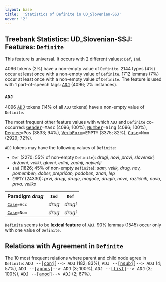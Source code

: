 ```yaml
---
layout: base
title:  'Statistics of Definite in UD_Slovenian-SSJ'
udver: '2'
---
```


## Treebank Statistics: UD_Slovenian-SSJ: Features: `Definite`

This feature is universal.
It occurs with 2 different values: `Def`, `Ind`.

4096 tokens (2%) have a non-empty value of `Definite`.
2144 types (4%) occur at least once with a non-empty value of `Definite`.
1712 lemmas (7%) occur at least once with a non-empty value of `Definite`.
The feature is used with 1 part-of-speech tags: <tt><a href="sl_ssj-pos-ADJ.html">ADJ</a></tt> (4096; 2% instances).

### `ADJ`

4096 <tt><a href="sl_ssj-pos-ADJ.html">ADJ</a></tt> tokens (14% of all `ADJ` tokens) have a non-empty value of `Definite`.

The most frequent other feature values with which `ADJ` and `Definite` co-occurred: <tt><a href="sl_ssj-feat-Gender.html">Gender</a></tt><tt>=Masc</tt> (4096; 100%), <tt><a href="sl_ssj-feat-Number.html">Number</a></tt><tt>=Sing</tt> (4096; 100%), <tt><a href="sl_ssj-feat-Degree.html">Degree</a></tt><tt>=Pos</tt> (3833; 94%), <tt><a href="sl_ssj-feat-VerbForm.html">VerbForm</a></tt><tt>=EMPTY</tt> (3375; 82%), <tt><a href="sl_ssj-feat-Case.html">Case</a></tt><tt>=Nom</tt> (2929; 72%).

`ADJ` tokens may have the following values of `Definite`:

* `Def` (2270; 55% of non-empty `Definite`): <em>drugi, novi, pravi, slovenski, državni, veliki, glavni, edini, zadnji, največji</em>
* `Ind` (1826; 45% of non-empty `Definite`): <em>sam, velik, drug, nov, pomemben, dober, prepričan, podoben, znan, lep</em>
* `EMPTY` (24330): <em>prvi, drugi, druge, mogoče, drugih, nove, različnih, novo, prva, veliko</em>

<table>
  <tr><th>Paradigm <i>drug</i></th><th><tt>Ind</tt></th><th><tt>Def</tt></th></tr>
  <tr><td><tt><tt><a href="sl_ssj-feat-Case.html">Case</a></tt><tt>=Acc</tt></tt></td><td><em>drug</em></td><td><em>drugi</em></td></tr>
  <tr><td><tt><tt><a href="sl_ssj-feat-Case.html">Case</a></tt><tt>=Nom</tt></tt></td><td><em>drug</em></td><td><em>drugi</em></td></tr>
</table>

`Definite` seems to be **lexical feature** of `ADJ`. 90% lemmas (1545) occur only with one value of `Definite`.

## Relations with Agreement in `Definite`

The 10 most frequent relations where parent and child node agree in `Definite`:
<tt>ADJ --[<tt><a href="sl_ssj-dep-conj.html">conj</a></tt>]--> ADJ</tt> (182; 83%),
<tt>ADJ --[<tt><a href="sl_ssj-dep-nsubj.html">nsubj</a></tt>]--> ADJ</tt> (4; 57%),
<tt>ADJ --[<tt><a href="sl_ssj-dep-appos.html">appos</a></tt>]--> ADJ</tt> (3; 100%),
<tt>ADJ --[<tt><a href="sl_ssj-dep-list.html">list</a></tt>]--> ADJ</tt> (3; 100%),
<tt>ADJ --[<tt><a href="sl_ssj-dep-amod.html">amod</a></tt>]--> ADJ</tt> (2; 67%).

